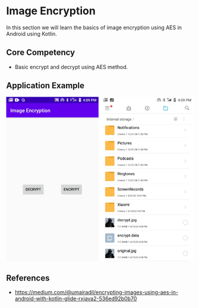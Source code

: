 # Image Encryption
In this section we will learn the basics of image encryption using AES in Android using Kotlin.

## Core Competency
- Basic encrypt and decrypt using AES method.

## Application Example
![Screenshot](screenshot.PNG)

## References
- https://medium.com/@umairadil/encrypting-images-using-aes-in-android-with-kotlin-glide-rxjava2-536ed92b0b70